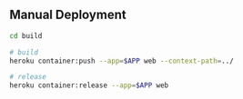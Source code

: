 ## Manual Deployment

```bash
cd build

# build
heroku container:push --app=$APP web --context-path=../

# release
heroku container:release --app=$APP web
```